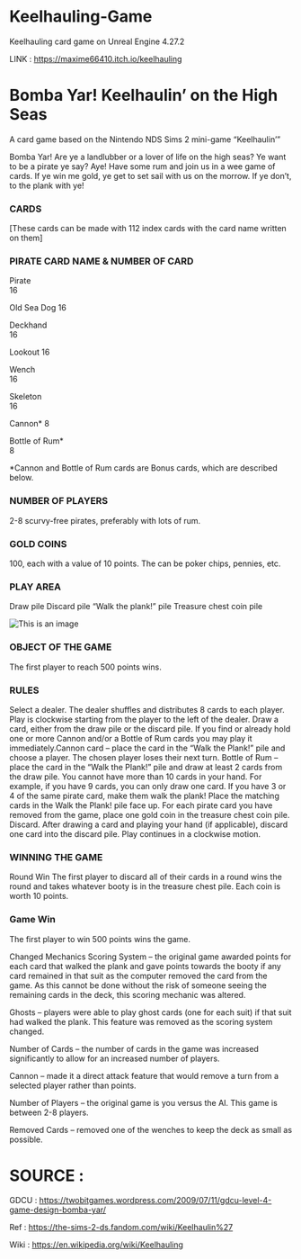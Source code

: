 # Keelhauling-Game
Keelhauling card game on Unreal Engine 4.27.2

LINK : https://maxime66410.itch.io/keelhauling

# Bomba Yar! Keelhaulin’ on the High Seas
A card game based on the Nintendo NDS Sims 2 mini-game “Keelhaulin’”

Bomba Yar! Are ye a landlubber or a lover of life on the high seas? Ye want to be a pirate ye say? Aye! Have some rum and join us in a wee game of cards. If ye win me gold, ye get to set sail with us on the morrow. If ye don’t, to the plank with ye!

### CARDS
[These cards can be made with 112 index cards with the card name written on them]

### PIRATE CARD NAME & NUMBER OF CARD

Pirate	
16

Old Sea Dog	
16

Deckhand	
16

Lookout	
16

Wench	
16

Skeleton	
16

Cannon*	
8

Bottle of Rum*	
8

*Cannon and Bottle of Rum cards are Bonus cards, which are described below.

### NUMBER OF PLAYERS
2-8 scurvy-free pirates, preferably with lots of rum.

### GOLD COINS
100, each with a value of 10 points. The can be poker chips, pennies, etc.

### PLAY AREA
Draw pile
Discard pile
“Walk the plank!” pile
Treasure chest coin pile

![This is an image](https://twobitgames.files.wordpress.com/2009/07/sample-play-area.jpg)

### OBJECT OF THE GAME
The first player to reach 500 points wins.

### RULES
Select a dealer. The dealer shuffles and distributes 8 cards to each player. Play is clockwise starting from the player to the left of the dealer.
Draw a card, either from the draw pile or the discard pile. If you find or already hold one or more Cannon and/or a Bottle of Rum cards you may play it immediately.Cannon card – place the card in the “Walk the Plank!” pile and choose a player. The chosen player loses their next turn.
Bottle of Rum – place the card in the “Walk the Plank!” pile and draw at least 2 cards from the draw pile. You cannot have more than 10 cards in your hand. For example, if you have 9 cards, you can only draw one card.
If you have 3 or 4 of the same pirate card, make them walk the plank! Place the matching cards in the Walk the Plank! pile face up. For each pirate card you have removed from the game, place one gold coin in the treasure chest coin pile.
Discard. After drawing a card and playing your hand (if applicable), discard one card into the discard pile. Play continues in a clockwise motion.

### WINNING THE GAME
Round Win
The first player to discard all of their cards in a round wins the round and takes whatever booty is in the treasure chest pile. Each coin is worth 10 points.

### Game Win

The first player to win 500 points wins the game.

Changed Mechanics
Scoring System – the original game awarded points for each card that walked the plank and gave points towards the booty if any card remained in that suit as the computer removed the card from the game. As this cannot be done without the risk of someone seeing the remaining cards in the deck, this scoring mechanic was altered.

Ghosts – players were able to play ghost cards (one for each suit) if that suit had walked the plank. This feature was removed as the scoring system changed.

Number of Cards – the number of cards in the game was increased significantly to allow for an increased number of players.

Cannon – made it a direct attack feature that would remove a turn from a selected player rather than points.

Number of Players – the original game is you versus the AI. This game is between 2-8 players.

Removed Cards – removed one of the wenches to keep the deck as small as possible.

# SOURCE : 
GDCU : https://twobitgames.wordpress.com/2009/07/11/gdcu-level-4-game-design-bomba-yar/

Ref : https://the-sims-2-ds.fandom.com/wiki/Keelhaulin%27

Wiki : https://en.wikipedia.org/wiki/Keelhauling
